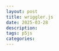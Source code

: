 ```yaml
---
layout: post
title: wriggler.js
date: 2025-03-28
description: 
tags: p5js
categories: 
---
```

<link href="/assets/css/sketch.css" rel="stylesheet">

<div id="sketch">
    <script src="/assets/js/wriggler.js"></script>
</div>